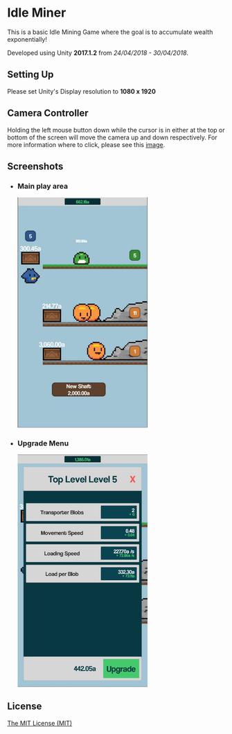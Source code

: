 # Idle Miner

This is a basic Idle Mining Game where the goal is to accumulate wealth exponentially!

Developed using Unity **2017.1.2** from *24/04/2018 - 30/04/2018*.


Setting Up
----
Please set Unity's Display resolution to **1080 x 1920**

Camera Controller
----
Holding the left mouse button down while the cursor is in either at the top or bottom of the screen will move the camera up and down respectively.
For more information where to click, please see this [image](https://github.com/Azza292/IdleMiner/blob/master/IdleMiner/Screenshots/CameraController.png).

Screenshots
----
<ul display="inline">
  <li>
    <h3>Main play area</h3>
<img src="IdleMiner/Screenshots/Screen1.JPG?raw=true" width="300px"/>
  </li>
  
   <li>
    <h3>Upgrade Menu</h3>
<img src="IdleMiner/Screenshots/Screen2.JPG?raw=true" width="300px"/>
  </li> 
  
</ul>




License
----
<a href="LICENSE">The MIT License (MIT)</a>
